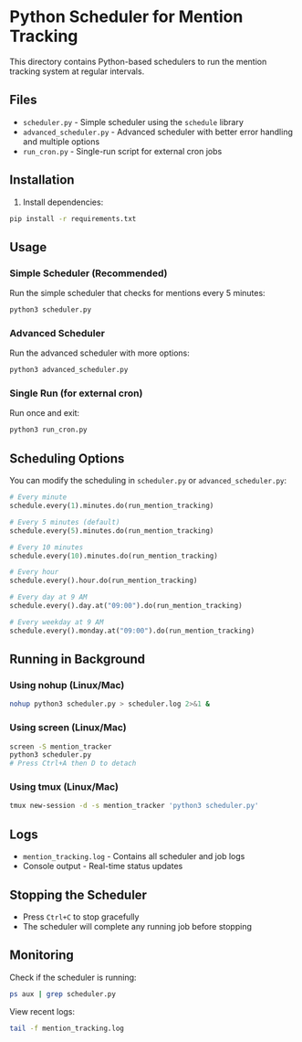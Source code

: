 # Python Scheduler for Mention Tracking

This directory contains Python-based schedulers to run the mention tracking system at regular intervals.

## Files

- `scheduler.py` - Simple scheduler using the `schedule` library
- `advanced_scheduler.py` - Advanced scheduler with better error handling and multiple options
- `run_cron.py` - Single-run script for external cron jobs

## Installation

1. Install dependencies:
```bash
pip install -r requirements.txt
```

## Usage

### Simple Scheduler (Recommended)

Run the simple scheduler that checks for mentions every 5 minutes:

```bash
python3 scheduler.py
```

### Advanced Scheduler

Run the advanced scheduler with more options:

```bash
python3 advanced_scheduler.py
```

### Single Run (for external cron)

Run once and exit:

```bash
python3 run_cron.py
```

## Scheduling Options

You can modify the scheduling in `scheduler.py` or `advanced_scheduler.py`:

```python
# Every minute
schedule.every(1).minutes.do(run_mention_tracking)

# Every 5 minutes (default)
schedule.every(5).minutes.do(run_mention_tracking)

# Every 10 minutes
schedule.every(10).minutes.do(run_mention_tracking)

# Every hour
schedule.every().hour.do(run_mention_tracking)

# Every day at 9 AM
schedule.every().day.at("09:00").do(run_mention_tracking)

# Every weekday at 9 AM
schedule.every().monday.at("09:00").do(run_mention_tracking)
```

## Running in Background

### Using nohup (Linux/Mac)

```bash
nohup python3 scheduler.py > scheduler.log 2>&1 &
```

### Using screen (Linux/Mac)

```bash
screen -S mention_tracker
python3 scheduler.py
# Press Ctrl+A then D to detach
```

### Using tmux (Linux/Mac)

```bash
tmux new-session -d -s mention_tracker 'python3 scheduler.py'
```

## Logs

- `mention_tracking.log` - Contains all scheduler and job logs
- Console output - Real-time status updates

## Stopping the Scheduler

- Press `Ctrl+C` to stop gracefully
- The scheduler will complete any running job before stopping

## Monitoring

Check if the scheduler is running:

```bash
ps aux | grep scheduler.py
```

View recent logs:

```bash
tail -f mention_tracking.log
```
